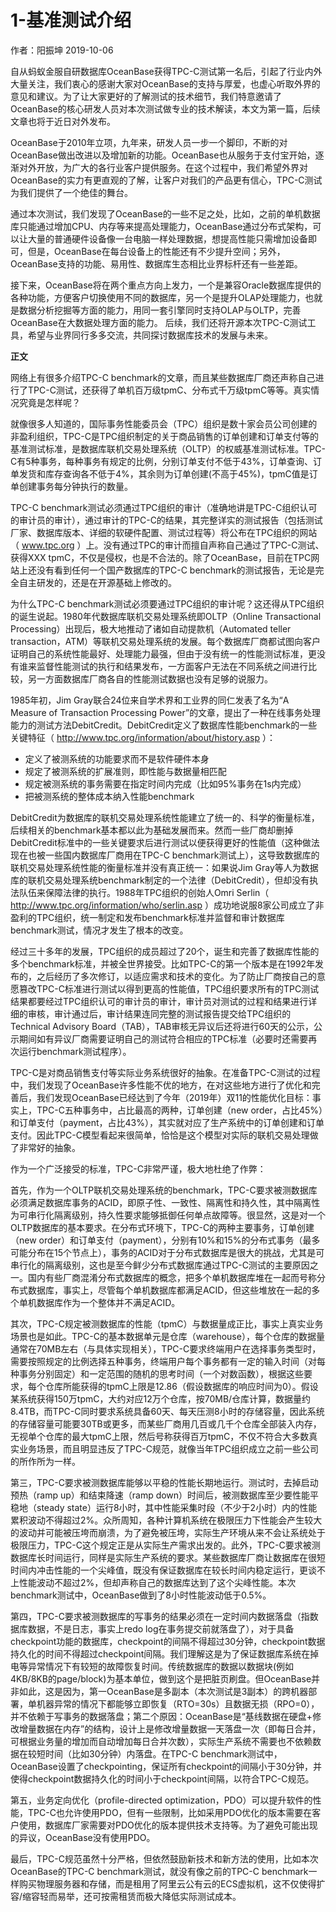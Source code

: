# 1-基准测试介绍 #
作者：阳振坤    2019-10-06

​
 自从蚂蚁金服自研数据库OceanBase获得TPC-C测试第一名后，引起了行业内外大量关注，我们衷心的感谢大家对OceanBase的支持与厚爱，也虚心听取外界的意见和建议。为了让大家更好的了解测试的技术细节，我们特意邀请了OceanBase的核心研发人员对本次测试做专业的技术解读，本文为第一篇，后续文章也将于近日对外发布。
 
 OceanBase于2010年立项，九年来，研发人员一步一个脚印，不断的对OceanBase做出改进以及增加新的功能。OceanBase也从服务于支付宝开始，逐渐对外开放，为广大的各行业客户提供服务。在这个过程中，我们希望外界对OceanBase的实力有更直观的了解，让客户对我们的产品更有信心，TPC-C测试为我们提供了一个绝佳的舞台。 

通过本次测试，我们发现了OceanBase的一些不足之处，比如，之前的单机数据库只能通过增加CPU、内存等来提高处理能力，OceanBase通过分布式架构，可以让大量的普通硬件设备像一台电脑一样处理数据，想提高性能只需增加设备即可，但是，OceanBase在每台设备上的性能还有不少提升空间；另外，OceanBase支持的功能、易用性、数据库生态相比业界标杆还有一些差距。 

接下来，OceanBase将在两个重点方向上发力，一个是兼容Oracle数据库提供的各种功能，方便客户切换使用不同的数据库，另一个是提升OLAP处理能力，也就是数据分析挖掘等方面的能力，用同一套引擎同时支持OLAP与OLTP，完善OceanBase在大数据处理方面的能力。 后续，我们还将开源本次TPC-C测试工具，希望与业界同行多多交流，共同探讨数据库技术的发展与未来。 

**正文**

网络上有很多介绍TPC-C benchmark的文章，而且某些数据库厂商还声称自己进行了TPC-C测试，还获得了单机百万级tpmC、分布式千万级tpmC等等。真实情况究竟是怎样呢？

 就像很多人知道的，国际事务性能委员会（TPC）组织是数十家会员公司创建的非盈利组织，TPC-C是TPC组织制定的关于商品销售的订单创建和订单支付等的基准测试标准，是数据库联机交易处理系统（OLTP）的权威基准测试标准。TPC-C有5种事务，每种事务有规定的比例，分别订单支付不低于43%，订单查询、订单发货和库存查询各不低于4%，其余则为订单创建(不高于45%)，tpmC值是订单创建事务每分钟执行的数量。 

TPC-C benchmark测试必须通过TPC组织的审计（准确地讲是TPC-C组织认可的审计员的审计），通过审计的TPC-C的结果，其完整详实的测试报告（包括测试厂家、数据库版本、详细的软硬件配置、测试过程等）将公布在TPC组织的网站（ www.tpc.org ）上。没有通过TPC的审计而擅自声称自己通过了TPC-C测试、获得XXX tpmC，不仅是侵权，也是不合法的。除了OceanBase，目前在TPC网站上还没有看到任何一个国产数据库的TPC-C benchmark的测试报告，无论是完全自主研发的，还是在开源基础上修改的。

 为什么TPC-C benchmark测试必须要通过TPC组织的审计呢？这还得从TPC组织的诞生说起。1980年代数据库联机交易处理系统即OLTP（Online Transactional Processing）出现后，极大地推动了诸如自动提款机（Automated teller transaction，ATM）等联机交易处理系统的发展。每个数据库厂商都试图向客户证明自己的系统性能最好、处理能力最强，但由于没有统一的性能测试标准，更没有谁来监督性能测试的执行和结果发布，一方面客户无法在不同系统之间进行比较，另一方面数据库厂商各自的性能测试数据也没有足够的说服力。 

1985年初，Jim Gray联合24位来自学术界和工业界的同仁发表了名为“A Measure of Transaction Processing Power”的文章，提出了一种在线事务处理能力的测试方法DebitCredit。DebitCredit定义了数据库性能benchmark的一些关键特征（ http://www.tpc.org/information/about/history.asp ）：


- 定义了被测系统的功能要求而不是软件硬件本身
- 规定了被测系统的扩展准则，即性能与数据量相匹配
- 规定被测系统的事务需要在指定时间内完成（比如95%事务在1s内完成）
- 把被测系统的整体成本纳入性能benchmark

DebitCredit为数据库的联机交易处理系统性能建立了统一的、科学的衡量标准，后续相关的benchmark基本都以此为基础发展而来。然而一些厂商却删掉DebitCredit标准中的一些关键要求后进行测试以便获得更好的性能值（这种做法现在也被一些国内数据库厂商用在TPC-C benchmark测试上），这导致数据库的联机交易处理系统性能的衡量标准并没有真正统一：如果说Jim Gray等人为数据库的联机交易处理系统benchmark制定的一个法律（DebitCredit），但却没有执法队伍来保障法律的执行。1988年TPC组织的创始人Omri Serlin（ http://www.tpc.org/information/who/serlin.asp ）成功地说服8家公司成立了非盈利的TPC组织，统一制定和发布benchmark标准并监督和审计数据库benchmark测试，情况才发生了根本的改变。 

经过三十多年的发展，TPC组织的成员超过了20个，诞生和完善了数据库性能的多个benchmark标准，并被全世界接受。比如TPC-C的第一个版本是在1992年发布的，之后经历了多次修订，以适应需求和技术的变化。为了防止厂商按自己的意愿篡改TPC-C标准进行测试以得到更高的性能值，TPC组织要求所有的TPC测试结果都要经过TPC组织认可的审计员的审计，审计员对测试的过程和结果进行详细的审核，审计通过后，审计结果连同完整的测试报告提交给TPC组织的Technical Advisory Board（TAB），TAB审核无异议后还将进行60天的公示，公示期间如有异议厂商需要证明自己的测试符合相应的TPC标准（必要时还需要再次运行benchmark测试程序）。

 TPC-C是对商品销售支付等实际业务系统很好的抽象。在准备TPC-C测试的过程中，我们发现了OceanBase许多性能不优的地方，在对这些地方进行了优化和完善后，我们发现OceanBase已经达到了今年（2019年）双11的性能优化目标：事实上，TPC-C五种事务中，占比最高的两种，订单创建（new order，占比45%）和订单支付（payment，占比43%），其实就对应了生产系统中的订单创建和订单支付。因此TPC-C模型看起来很简单，恰恰是这个模型对实际的联机交易处理做了非常好的抽象。

 作为一个广泛接受的标准，TPC-C非常严谨，极大地杜绝了作弊：
 
首先，作为一个OLTP联机交易处理系统的benchmark，TPC-C要求被测数据库必须满足数据库事务的ACID，即原子性、一致性、隔离性和持久性，其中隔离性为可串行化隔离级别，持久性要求能够抵御任何单点故障等。很显然，这是对一个OLTP数据库的基本要求。在分布式环境下，TPC-C的两种主要事务，订单创建（new order）和订单支付（payment），分别有10%和15%的分布式事务（最多可能分布在15个节点上），事务的ACID对于分布式数据库是很大的挑战，尤其是可串行化的隔离级别，这也是至今鲜少分布式数据库通过TPC-C测试的主要原因之一。国内有些厂商混淆分布式数据库的概念，把多个单机数据库堆在一起而号称分布式数据库，事实上，尽管每个单机数据库都满足ACID，但这些堆放在一起的多个单机数据库作为一个整体并不满足ACID。

 其次，TPC-C规定被测数据库的性能（tpmC）与数据量成正比，事实上真实业务场景也是如此。TPC-C的基本数据单元是仓库（warehouse），每个仓库的数据量通常在70MB左右（与具体实现相关），TPC-C要求终端用户在选择事务类型时，需要按照规定的比例选择五种事务，终端用户每个事务都有一定的输入时间（对每种事务分别固定）和一定范围的随机的思考时间（一个对数函数），根据这些要求，每个仓库所能获得的tpmC上限是12.86（假设数据库的响应时间为0）。假设某系统获得150万tpmC，大约对应12万个仓库，按70MB/仓库计算，数据量约8.4TB，而TPC-C同时要求系统具备60天、每天压测8小时的存储容量，因此系统的存储容量可能要30TB或更多，而某些厂商用几百或几千个仓库全部装入内存，无视单个仓库的最大tpmC上限，然后号称获得百万tpmC，不仅不符合大多数真实业务场景，而且明显违反了TPC-C规范，就像当年TPC组织成立之前一些公司的所作所为一样。

 第三，TPC-C要求被测数据库能够以平稳的性能长期地运行。测试时，去掉启动预热（ramp up）和结束降速（ramp down）时间后，被测数据库至少要性能平稳地（steady state）运行8小时，其中性能采集时段（不少于2小时）内的性能累积波动不得超过2%。众所周知，各种计算机系统在极限压力下性能会产生较大的波动并可能被压垮而崩溃，为了避免被压垮，实际生产环境从来不会让系统处于极限压力，TPC-C这个规定正是从实际生产需求出发的。此外，TPC-C要求被测数据库长时间运行，同样是实际生产系统的要求。某些数据库厂商让数据库在很短时间内冲击性能的一个尖峰值，既没有保证数据库在较长时间内稳定运行，更谈不上性能波动不超过2%，但却声称自己的数据库达到了这个尖峰性能。本次benchmark测试中，OceanBase做到了8小时性能波动低于0.5%。 

第四，TPC-C要求被测数据库的写事务的结果必须在一定时间内数据落盘（指数据库数据，不是日志，事实上redo log在事务提交前就落盘了），对于具备checkpoint功能的数据库，checkpoint的间隔不得超过30分钟，checkpoint数据持久化的时间不得超过checkpoint间隔。我们理解这是为了保证数据库系统在掉电等异常情况下有较短的故障恢复时间。传统数据库的数据以数据块(例如4KB/8KB的page/block)为基本单位，做到这个是把脏页刷盘。但OceanBase并非如此，这是因为，第一OceanBase是多副本（本次测试是3副本）的跨机器部署，单机器异常的情况下都能够立即恢复（RTO=30s）且数据无损（RPO=0），并不依赖于写事务的数据落盘；第二个原因：OceanBase是“基线数据在硬盘+修改增量数据在内存”的结构，设计上是修改增量数据一天落盘一次（即每日合并，可根据业务量的增加而自动增加每日合并次数），实际生产系统不需要也不依赖数据在较短时间（比如30分钟）内落盘。在TPC-C benchmark测试中，OceanBase设置了checkpointing，保证所有checkpoint的间隔小于30分钟，并使得checkpoint数据持久化的时间小于checkpoint间隔，以符合TPC-C规范。

 第五，业务定向优化（profile-directed optimization，PDO）可以提升软件的性能，TPC-C也允许使用PDO，但有一些限制，比如采用PDO优化的版本需要在客户使用，数据库厂家需要对PDO优化的版本提供技术支持等。为了避免可能出现的异议，OceanBase没有使用PDO。

 最后，TPC-C规范虽然十分严格，但依然鼓励新技术和新方法的使用，比如本次OceanBase的TPC-C benchmark测试，就没有像之前的TPC-C benchmark一样购买物理服务器和存储，而是租用了阿里云公有云的ECS虚拟机，这不仅使得扩容/缩容轻而易举，还可按需租赁而极大降低实际测试成本。